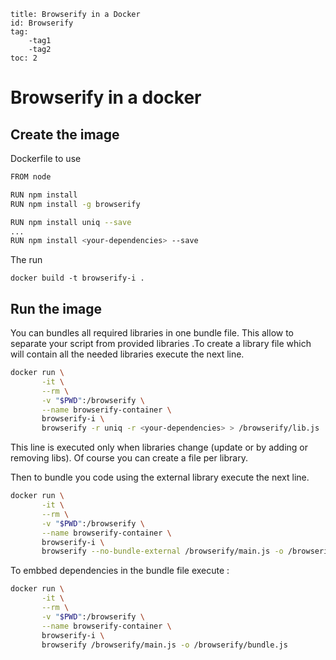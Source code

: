 ```
title: Browserify in a Docker
id: Browserify
tag:
	-tag1
	-tag2
toc: 2
```

# Browserify in a docker

## Create the image
Dockerfile to use
```sh
FROM node

RUN npm install
RUN npm install -g browserify

RUN npm install uniq --save
...
RUN npm install <your-dependencies> --save
```

The run
```
docker build -t browserify-i .
```

## Run the image

You can bundles all required libraries in one bundle file. This allow to separate your script from provided libraries .To create a library file which will contain all the needed libraries execute the next line.
```sh
docker run \
       -it \
       --rm \
       -v "$PWD":/browserify \
       --name browserify-container \
       browserify-i \
       browserify -r uniq -r <your-dependencies> > /browserify/lib.js
```
This line is executed only when libraries change (update or by adding or removing libs). Of course you can create a file per library.

Then to bundle you code using the external library execute the next line.
```sh
docker run \
       -it \
       --rm \
       -v "$PWD":/browserify \
       --name browserify-container \
       browserify-i \
       browserify --no-bundle-external /browserify/main.js -o /browserify/bundle.js
```

To embbed dependencies in the bundle file execute : 
```sh
docker run \
       -it \
       --rm \
       -v "$PWD":/browserify \
       --name browserify-container \
       browserify-i \
       browserify /browserify/main.js -o /browserify/bundle.js
```
